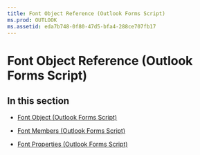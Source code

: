 ```yaml
---
title: Font Object Reference (Outlook Forms Script)
ms.prod: OUTLOOK
ms.assetid: eda7b748-0f80-47d5-bfa4-288ce707fb17
---
```



# Font Object Reference (Outlook Forms Script)

## In this section


-  [Font Object (Outlook Forms Script)](font-object-outlook-forms-script.md)
    
-  [Font Members (Outlook Forms Script)](font-members-outlook-forms-script.md)
    
-  [Font Properties (Outlook Forms Script)](font-properties-outlook-forms-script.md)
    

